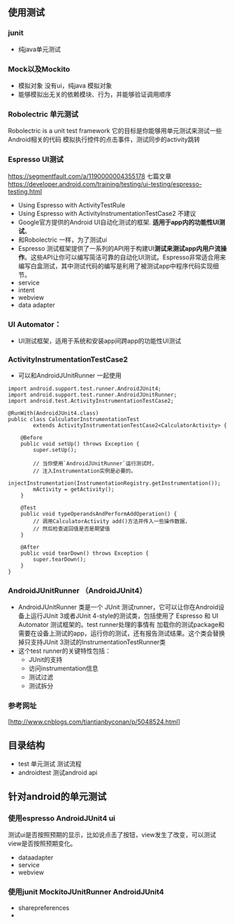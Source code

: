 ## 使用测试
### junit
- 纯java单元测试
### Mock以及Mockito
- 模拟对象 没有ui，纯java 模拟对象
- 能够模拟出无关的依赖模块、行为，并能够验证调用顺序
### Robolectric 单元测试
Robolectric is a unit test framework
它的目标是你能够用单元测试来测试一些Android相关的代码
模拟执行控件的点击事件，测试同步的activity跳转
### Espresso UI测试
https://segmentfault.com/a/1190000004355178  七篇文章
https://developer.android.com/training/testing/ui-testing/espresso-testing.html
- Using Espresso with ActivityTestRule
- Using Espresso with ActivityInstrumentationTestCase2  不建议
- Google官方提供的Android UI自动化测试的框架. **适用于app内的功能性UI测试**。
- 和Robolectric 一样，为了测试ui
- Espresso 测试框架提供了一系列的API用于构建UI**测试来测试app内用户流操作**。这些API让你可以编写简洁可靠的自动化UI测试。Espresso非常适合用来编写白盒测试，其中测试代码的编写是利用了被测试app中程序代码实现细节。
- service
- intent
- webview
- data adapter
### UI Automator：
- UI测试框架，适用于系统和安装app间跨app的功能性UI测试
### ActivityInstrumentationTestCase2 
- 可以和AndroidJUnitRunner 一起使用

```
import android.support.test.runner.AndroidJUnit4;
import android.support.test.runner.AndroidJUnitRunner;
import android.test.ActivityInstrumentationTestCase2;

@RunWith(AndroidJUnit4.class)
public class CalculatorInstrumentationTest
        extends ActivityInstrumentationTestCase2<CalculatorActivity> {

    @Before
    public void setUp() throws Exception {
        super.setUp();

        // 当你使用`AndroidJUnitRunner`运行测试时，
        // 注入Instrumentation实例是必要的。
        injectInstrumentation(InstrumentationRegistry.getInstrumentation());
        mActivity = getActivity();
    }

    @Test
    public void typeOperandsAndPerformAddOperation() {
        // 调用CalculatorActivity add()方法并传入一些操作数据，
        // 然后检查返回值是否是期望值
    }

    @After
    public void tearDown() throws Exception {
        super.tearDown();
    }
}
```
### AndroidJUnitRunner （AndroidJUnit4）
- AndroidJUnitRunner 类是一个 JUnit 测试runner，它可以让你在Android设备上运行JUnit 3或者JUnit 4-style的测试类，包括使用了 Espresso 和 UI Automator 测试框架的。test runner处理的事情有 加载你的测试package和需要在设备上测试的app，运行你的测试，还有报告测试结果。这个类会替换掉只支持JUnit 3测试的InstrumentationTestRunner类
- 这个test runner的关键特性包括：
  - JUnit的支持
  - 访问instrumentation信息
  - 测试过滤
  - 测试拆分

###  参考网址
[http://www.cnblogs.com/tiantianbyconan/p/5048524.html]

## 目录结构
- test  单元测试   测试流程
- androidtest  测试android api



## 针对android的单元测试
### 使用espresso  AndroidJUnit4  ui

测试ui是否按照预期的显示，比如说点击了按钮，view发生了改变，可以测试view是否按照预期变化。

-  dataadapter  
-  service
-  webview
### 使用junit  MockitoJUnitRunner AndroidJUnit4
- sharepreferences
- 

